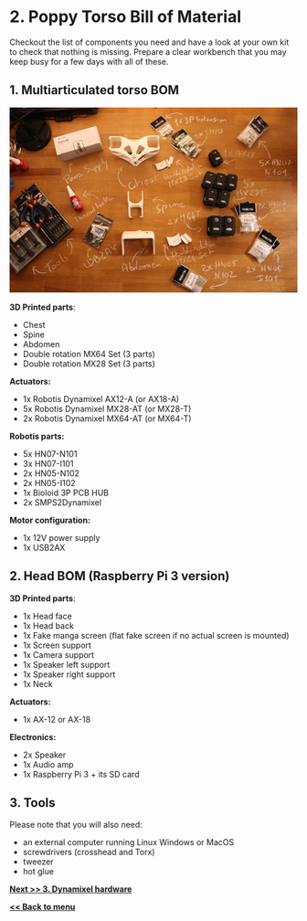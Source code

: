 # 2. Poppy Torso Bill of Material

Checkout the list of components you need and have a look at your own kit to check that nothing is missing.
Prepare a clear workbench that you may keep busy for a few days with all of these.

## 1. Multiarticulated torso BOM

![Trunk BOM](img/trunk_BOM.JPG)

**3D Printed parts**:
- Chest
- Spine
- Abdomen
- Double rotation MX64 Set (3 parts)
- Double rotation MX28 Set (3 parts)

**Actuators:**
- 1x Robotis Dynamixel AX12-A (or AX18-A)
- 5x Robotis Dynamixel MX28-AT (or MX28-T)
- 2x Robotis Dynamixel MX64-AT (or MX64-T)

**Robotis parts:**
- 5x HN07-N101
- 3x HN07-I101
- 2x HN05-N102
- 2x HN05-I102
- 1x Bioloid 3P PCB HUB
- 2x SMPS2Dynamixel

**Motor configuration:**
- 1x 12V power supply
- 1x USB2AX

## 2. Head BOM (Raspberry Pi 3 version)

**3D Printed parts**:
- 1x Head face
- 1x Head back
- 1x Fake manga screen (flat fake screen if no actual screen is mounted)
- 1x Screen support
- 1x Camera support
- 1x Speaker left support
- 1x Speaker right support
- 1x Neck

**Actuators:**
- 1x AX-12 or AX-18

**Electronics:**
- 2x Speaker
- 1x Audio amp
- 1x Raspberry Pi 3 + its SD card

## 3. Tools
Please note that you will also need:
* an external computer running Linux Windows or MacOS
* screwdrivers (crosshead and Torx)
* tweezer
* hot glue

[**Next >> 3. Dynamixel hardware**](dynamixel_hardware.md)

[**<< Back to menu**](README.md)
